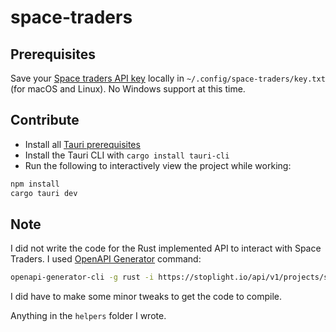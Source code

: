 # space-traders

## Prerequisites
Save your [Space traders API key](https://docs.spacetraders.io/) locally in `~/.config/space-traders/key.txt` (for macOS and Linux).  No Windows support at this time.

## Contribute
- Install all [Tauri prerequisites](https://tauri.app/v1/guides/getting-started/prerequisites)
- Install the Tauri CLI with `cargo install tauri-cli`
- Run the following to interactively view the project while working:
```bash
npm install
cargo tauri dev
``` 

## Note
I did not write the code for the Rust implemented API to interact with Space Traders.  I used [OpenAPI Generator](https://openapi-generator.tech/) command:
```bash
openapi-generator-cli -g rust -i https://stoplight.io/api/v1/projects/spacetraders/spacetraders/nodes/reference/SpaceTraders.json?fromExportButton=true&snapshotType=http_service&deref=optimizedBundle
```
I did have to make some minor tweaks to get the code to compile.

Anything in the `helpers` folder I wrote.
